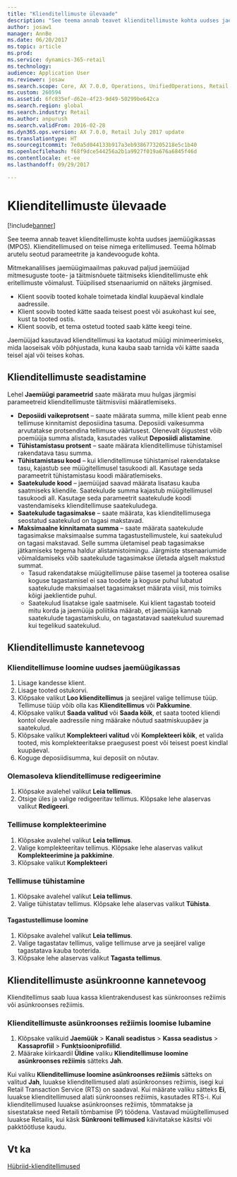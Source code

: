 ```yaml
---
title: "Klienditellimuste ülevaade"
description: "See teema annab teavet klienditellimuste kohta uudses jaemüügikassas (MPOS). Klienditellimused on teise nimega eritellimused. Teema hõlmab arutelu seotud parameetrite ja kandevoogude kohta."
author: josaw1
manager: AnnBe
ms.date: 06/20/2017
ms.topic: article
ms.prod: 
ms.service: dynamics-365-retail
ms.technology: 
audience: Application User
ms.reviewer: josaw
ms.search.scope: Core, AX 7.0.0, Operations, UnifiedOperations, Retail
ms.custom: 260594
ms.assetid: 6fc835ef-d62e-4f23-9d49-50299be642ca
ms.search.region: global
ms.search.industry: Retail
ms.author: anpurush
ms.search.validFrom: 2016-02-28
ms.dyn365.ops.version: AX 7.0.0, Retail July 2017 update
ms.translationtype: HT
ms.sourcegitcommit: 7e0a5d044133b917a3eb9386773205218e5c1b40
ms.openlocfilehash: f68f9dce544256a2b1a9927f019a676a6845f46d
ms.contentlocale: et-ee
ms.lasthandoff: 09/29/2017

---
```


# <a name="customer-orders-overview"></a>Klienditellimuste ülevaade

[!include[banner](includes/banner.md)]


See teema annab teavet klienditellimuste kohta uudses jaemüügikassas (MPOS). Klienditellimused on teise nimega eritellimused. Teema hõlmab arutelu seotud parameetrite ja kandevoogude kohta.

Mitmekanalilises jaemüügimaailmas pakuvad paljud jaemüüjad mitmesuguste toote- ja täitmisnõuete täitmiseks klienditellimuste ehk eritellimuste võimalust. Tüüpilised stsenaariumid on näiteks järgmised.

-   Klient soovib tooted kohale toimetada kindlal kuupäeval kindlale aadressile.
-   Klient soovib tooted kätte saada teisest poest või asukohast kui see, kust ta tooted ostis.
-   Klient soovib, et tema ostetud tooted saab kätte keegi teine.

Jaemüüjad kasutavad klienditellimusi ka kaotatud müügi minimeerimiseks, mida laoseisak võib põhjustada, kuna kauba saab tarnida või kätte saada teisel ajal või teises kohas.

## <a name="set-up-customer-orders"></a>Klienditellimuste seadistamine
Lehel **Jaemüügi parameetrid** saate määrata muu hulgas järgmisi parameetreid klienditellimuste täitmisviisi määratlemiseks.

-   **Deposiidi vaikeprotsent** – saate määrata summa, mille klient peab enne tellimuse kinnitamist deposiidina tasuma. Deposiidi vaikesumma arvutatakse protsendina tellimuse väärtusest. Olenevalt õigustest võib poemüüja summa alistada, kasutades valikut **Deposiidi alistamine**.
-   **Tühistamistasu protsent** – saate määrata klienditellimuse tühistamisel rakendatava tasu summa.
-   **Tühistamistasu kood** – kui klienditellimuse tühistamisel rakendatakse tasu, kajastub see müügitellimusel tasukoodi all. Kasutage seda parameetrit tühistamistasu koodi määratlemiseks.
-   **Saatekulude kood** – jaemüüjad saavad määrata lisatasu kauba saatmiseks kliendile. Saatekulude summa kajastub müügitellimusel tasukoodi all. Kasutage seda parameetrit saatekulude koodi vastendamiseks klienditellimuse saatekuludega.
-   **Saatekulude tagasimakse** – saate määrata, kas klienditellimusega seostatud saatekulud on tagasi makstavad.
-   **Maksimaalne kinnitamata summa** – saate määrata saatekulude tagasimakse maksimaalse summa tagastustellimustele, kui saatekulud on tagasi makstavad. Selle summa ületamisel peab tagasimakse jätkamiseks tegema haldur alistamistoimingu. Järgmiste stsenaariumide võimaldamiseks võib saatekulude tagasimakse ületada algselt makstud summat.
    -   Tasud rakendatakse müügitellimuse päise tasemel ja tooterea osalise koguse tagastamisel ei saa toodete ja koguse puhul lubatud saatekulude maksimaalset tagasimakset määrata viisil, mis toimiks kõigi jaeklientide puhul.
    -   Saatekulud lisatakse igale saatmisele. Kui klient tagastab tooteid mitu korda ja jaemüüja poliitika määrab, et jaemüüja kannab saatekulude tagastamiskulu, on tagastatavad saatekulud suuremad kui tegelikud saatekulud.

## <a name="transaction-flow-for-customer-orders"></a>Klienditellimuste kannetevoog
### <a name="create-a-customer-order-in-retail-modern-pos"></a>Klienditellimuse loomine uudses jaemüügikassas

1.  Lisage kandesse klient.
2.  Lisage tooted ostukorvi.
3.  Klõpsake valikut **Loo klienditellimus** ja seejärel valige tellimuse tüüp. Tellimuse tüüp võib olla kas **Klienditellimus** või **Pakkumine**.
4.  Klõpsake valikut **Saada valitud** või **Saada kõik**, et saata tooted kliendi kontol olevale aadressile ning määrake nõutud saatmiskuupäev ja saatekulud.
5.  Klõpsake valikut **Komplekteeri valitud** või **Komplekteeri kõik**, et valida tooted, mis komplekteeritakse praegusest poest või teisest poest kindlal kuupäeval.
6.  Koguge deposiidisumma, kui deposiit on nõutav.

### <a name="edit-an-existing-customer-order"></a>Olemasoleva klienditellimuse redigeerimine

1.  Klõpsake avalehel valikut **Leia tellimus**.
2.  Otsige üles ja valige redigeeritav tellimus. Klõpsake lehe alaservas valikut **Redigeeri**.

### <a name="pick-up-an-order"></a>Tellimuse komplekteerimine

1.  Klõpsake avalehel valikut **Leia tellimus**.
2.  Valige komplekteeritav tellimus. Klõpsake lehe alaservas valikut **Komplekteerimine ja pakkimine**.
3.  Klõpsake valikut **Komplekteeri**

### <a name="cancel-an-order"></a>Tellimuse tühistamine

1.  Klõpsake avalehel valikut **Leia tellimus**.
2.  Valige tühistatav tellimus. Klõpsake lehe alaservas valikut **Tühista**.

#### <a name="create-a-return-order"></a>Tagastustellimuse loomine

1.  Klõpsake avalehel valikut **Leia tellimus**.
2.  Valige tagastatav tellimus, valige tellimuse arve ja seejärel valige tagastatava kauba tooterida.
3.  Klõpsake lehe alaservas valikut **Tagasta tellimus**.

## <a name="asynchronous-transaction-flow-for-customer-orders"></a>Klienditellimuste asünkroonne kannetevoog
Klienditellimus saab luua kassa klientrakendusest kas sünkroonses režiimis või asünkroonses režiimis.

### <a name="enable-customer-orders-to-be-created-in-asynchronous-mode"></a>Klienditellimuste asünkroonses režiimis loomise lubamine

1.  Klõpsake valikuid **Jaemüük** &gt; **Kanali seadistus** &gt; **Kassa seadistus** &gt; **Kassaprofiil** &gt; **Funktsiooniprofiilid**.
2.  Määrake kiirkaardil **Üldine** valiku **Klienditellimuse loomine asünkroonses režiimis** sätteks **Jah**.

Kui valiku **Klienditellimuse loomine asünkroonses režiimis** sätteks on valitud **Jah**, luuakse klienditellimused alati asünkroonses režiimis, isegi kui Retail Transaction Service (RTS) on saadaval. Kui määrate valiku sätteks **Ei**, luuakse klienditellimused alati sünkroonses režiimis, kasutades RTS-i. Kui klienditellimused luuakse asünkroonses režiimis, tõmmatakse ja sisestatakse need Retaili tõmbamise (P) töödena. Vastavad müügitellimused luuakse Retailis, kui käsk **Sünkrooni tellimused** käivitatakse käsitsi või pakktöötluse kaudu.

<a name="see-also"></a>Vt ka
--------

[Hübriid-klienditellimused](hybrid-customer-orders.md)




